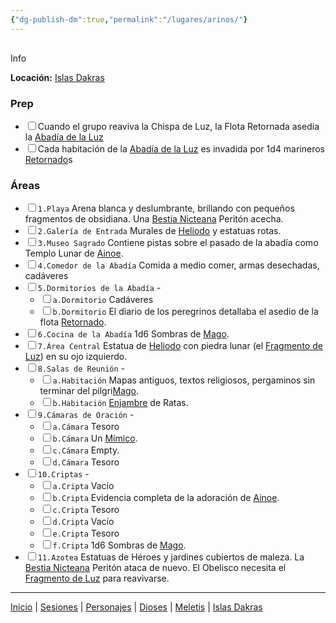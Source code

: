 ```yaml
---
{"dg-publish-dm":true,"permalink":"/lugares/arinos/"}
---
```


<p><span><div data-callout-metadata="" data-callout-fold="" data-callout="info" class="callout node-insert-event"><div class="callout-title" dir="auto"><div class="callout-icon"><svg width="16" height="16"></svg></div><div class="callout-title-inner">Info</div></div><div class="callout-content">
<p dir="auto"><strong>Locación:</strong> <a data-tooltip-position="top" aria-label="Lugares/Islas Dakras.md" data-href="Lugares/Islas Dakras.md" href="Lugares/Islas Dakras.md" class="internal-link" target="_blank" rel="noopener nofollow">Islas Dakras</a></p>
</div></div></span></p><h3><span>Prep</span></h3><div><ul class="contains-task-list"><li data-task=" " class="dataview task-list-item"><input type="checkbox" class="dataview task-list-item-checkbox"><span>Cuando el grupo reaviva la Chispa de Luz, la Flota Retornada asedia la <a data-tooltip-position="top" aria-label="Lugares/Arinos" data-href="Lugares/Arinos" href="Lugares/Arinos" class="internal-link" target="_blank" rel="noopener nofollow">Abadía de la Luz</a></span></li><li data-task=" " class="dataview task-list-item"><input type="checkbox" class="dataview task-list-item-checkbox"><span>Cada habitación de la <a data-tooltip-position="top" aria-label="Lugares/Arinos" data-href="Lugares/Arinos" href="Lugares/Arinos" class="internal-link" target="_blank" rel="noopener nofollow">Abadía de la Luz</a> es invadida por 1d4 marineros <a data-tooltip-position="top" aria-label="Statblocks/Retornado" data-href="Statblocks/Retornado" href="Statblocks/Retornado" class="internal-link" target="_blank" rel="noopener nofollow">Retornado</a>s</span></li></ul></div><h3><span>Áreas</span></h3><div><ul class="contains-task-list"><li data-task=" " class="dataview task-list-item"><input type="checkbox" class="dataview task-list-item-checkbox"><span><code>1.Playa</code> Arena blanca y deslumbrante, brillando con pequeños fragmentos de obsidiana. Una <a data-tooltip-position="top" aria-label="Statblocks/Bestia Nicteana" data-href="Statblocks/Bestia Nicteana" href="Statblocks/Bestia Nicteana" class="internal-link" target="_blank" rel="noopener nofollow">Bestia Nicteana</a> Peritón acecha.</span></li><li data-task=" " class="dataview task-list-item"><input type="checkbox" class="dataview task-list-item-checkbox"><span><code>2.Galería de Entrada</code> Murales de <a data-tooltip-position="top" aria-label="Dioses/Heliodo" data-href="Dioses/Heliodo" href="Dioses/Heliodo" class="internal-link" target="_blank" rel="noopener nofollow">Heliodo</a> y estatuas rotas.</span></li><li data-task=" " class="dataview task-list-item"><input type="checkbox" class="dataview task-list-item-checkbox"><span><code>3.Museo Sagrado</code> Contiene pistas sobre el pasado de la abadía como Templo Lunar de <a data-tooltip-position="top" aria-label="Dioses/Ainoe" data-href="Dioses/Ainoe" href="Dioses/Ainoe" class="internal-link" target="_blank" rel="noopener nofollow">Ainoe</a>.</span></li><li data-task=" " class="dataview task-list-item"><input type="checkbox" class="dataview task-list-item-checkbox"><span><code>4.Comedor de la Abadía</code> Comida a medio comer, armas desechadas, cadáveres</span></li><li data-task=" " class="dataview task-list-item"><input type="checkbox" class="dataview task-list-item-checkbox"><span><code>5.Dormitorios de la Abadía</code> -</span><ul class="contains-task-list"><li data-task=" " class="dataview task-list-item"><input type="checkbox" class="dataview task-list-item-checkbox"><span><code>a.Dormitorio</code> Cadáveres</span></li><li data-task=" " class="dataview task-list-item"><input type="checkbox" class="dataview task-list-item-checkbox"><span><code>b.Dormitorio</code> El diario de los peregrinos detallaba el asedio de la flota <a data-tooltip-position="top" aria-label="Statblocks/Retornado" data-href="Statblocks/Retornado" href="Statblocks/Retornado" class="internal-link" target="_blank" rel="noopener nofollow">Retornado</a>.</span></li></ul></li><li data-task=" " class="dataview task-list-item"><input type="checkbox" class="dataview task-list-item-checkbox"><span><code>6.Cocina de la Abadía</code> 1d6 Sombras de <a data-tooltip-position="top" aria-label="Statblocks/Mago" data-href="Statblocks/Mago" href="Statblocks/Mago" class="internal-link" target="_blank" rel="noopener nofollow">Mago</a>.</span></li><li data-task=" " class="dataview task-list-item"><input type="checkbox" class="dataview task-list-item-checkbox"><span><code>7.Área Central</code> Estatua de <a data-tooltip-position="top" aria-label="Dioses/Heliodo" data-href="Dioses/Heliodo" href="Dioses/Heliodo" class="internal-link" target="_blank" rel="noopener nofollow">Heliodo</a> con piedra lunar (el <a data-tooltip-position="top" aria-label="Objetos/Fragmento de Luz" data-href="Objetos/Fragmento de Luz" href="Objetos/Fragmento de Luz" class="internal-link" target="_blank" rel="noopener nofollow">Fragmento de Luz</a>) en su ojo izquierdo.</span></li><li data-task=" " class="dataview task-list-item"><input type="checkbox" class="dataview task-list-item-checkbox"><span><code>8.Salas de Reunión</code> -</span><ul class="contains-task-list"><li data-task=" " class="dataview task-list-item"><input type="checkbox" class="dataview task-list-item-checkbox"><span><code>a.Habitación</code> Mapas antiguos, textos religiosos, pergaminos sin terminar del pilgri<a data-tooltip-position="top" aria-label="Statblocks/Mago" data-href="Statblocks/Mago" href="Statblocks/Mago" class="internal-link" target="_blank" rel="noopener nofollow">Mago</a>.</span></li><li data-task=" " class="dataview task-list-item"><input type="checkbox" class="dataview task-list-item-checkbox"><span><code>b.Habitación</code> <a data-tooltip-position="top" aria-label="Statblocks/Enjambre" data-href="Statblocks/Enjambre" href="Statblocks/Enjambre" class="internal-link" target="_blank" rel="noopener nofollow">Enjambre</a> de Ratas.</span></li></ul></li><li data-task=" " class="dataview task-list-item"><input type="checkbox" class="dataview task-list-item-checkbox"><span><code>9.Cámaras de Oración</code> -</span><ul class="contains-task-list"><li data-task=" " class="dataview task-list-item"><input type="checkbox" class="dataview task-list-item-checkbox"><span><code>a.Cámara</code> Tesoro</span></li><li data-task=" " class="dataview task-list-item"><input type="checkbox" class="dataview task-list-item-checkbox"><span><code>b.Cámara</code> Un <a data-tooltip-position="top" aria-label="Statblocks/Mímico" data-href="Statblocks/Mímico" href="Statblocks/Mímico" class="internal-link" target="_blank" rel="noopener nofollow">Mímico</a>.</span></li><li data-task=" " class="dataview task-list-item"><input type="checkbox" class="dataview task-list-item-checkbox"><span><code>c.Cámara</code> Empty.</span></li><li data-task=" " class="dataview task-list-item"><input type="checkbox" class="dataview task-list-item-checkbox"><span><code>d.Cámara</code> Tesoro</span></li></ul></li><li data-task=" " class="dataview task-list-item"><input type="checkbox" class="dataview task-list-item-checkbox"><span><code>10.Criptas</code> -</span><ul class="contains-task-list"><li data-task=" " class="dataview task-list-item"><input type="checkbox" class="dataview task-list-item-checkbox"><span><code>a.Cripta</code> Vacío</span></li><li data-task=" " class="dataview task-list-item"><input type="checkbox" class="dataview task-list-item-checkbox"><span><code>b.Cripta</code> Evidencia completa de la adoración de <a data-tooltip-position="top" aria-label="Dioses/Ainoe" data-href="Dioses/Ainoe" href="Dioses/Ainoe" class="internal-link" target="_blank" rel="noopener nofollow">Ainoe</a>.</span></li><li data-task=" " class="dataview task-list-item"><input type="checkbox" class="dataview task-list-item-checkbox"><span><code>c.Cripta</code> Tesoro</span></li><li data-task=" " class="dataview task-list-item"><input type="checkbox" class="dataview task-list-item-checkbox"><span><code>d.Cripta</code> Vacío</span></li><li data-task=" " class="dataview task-list-item"><input type="checkbox" class="dataview task-list-item-checkbox"><span><code>e.Cripta</code> Tesoro</span></li><li data-task=" " class="dataview task-list-item"><input type="checkbox" class="dataview task-list-item-checkbox"><span><code>f.Cripta</code> 1d6 Sombras de <a data-tooltip-position="top" aria-label="Statblocks/Mago" data-href="Statblocks/Mago" href="Statblocks/Mago" class="internal-link" target="_blank" rel="noopener nofollow">Mago</a>.</span></li></ul></li><li data-task=" " class="dataview task-list-item"><input type="checkbox" class="dataview task-list-item-checkbox"><span><code>11.Azotea</code> Estatuas de Héroes y jardines cubiertos de maleza. La <a data-tooltip-position="top" aria-label="Statblocks/Bestia Nicteana" data-href="Statblocks/Bestia Nicteana" href="Statblocks/Bestia Nicteana" class="internal-link" target="_blank" rel="noopener nofollow">Bestia Nicteana</a> Peritón ataca de nuevo. El Obelisco necesita el <a data-tooltip-position="top" aria-label="Objetos/Fragmento de Luz" data-href="Objetos/Fragmento de Luz" href="Objetos/Fragmento de Luz" class="internal-link" target="_blank" rel="noopener nofollow">Fragmento de Luz</a> para reavivarse.</span></li></ul></div><p><span><hr></span></p><span><span><a data-tooltip-position="top" aria-label="/Inicio" data-href="/Inicio" href="/Inicio" class="internal-link" target="_blank" rel="noopener nofollow">Inicio</a> | <a data-tooltip-position="top" aria-label="Almanaque/Sesiones" data-href="Almanaque/Sesiones" href="Almanaque/Sesiones" class="internal-link" target="_blank" rel="noopener nofollow">Sesiones</a> | <a data-tooltip-position="top" aria-label="Almanaque/Personajes" data-href="Almanaque/Personajes" href="Almanaque/Personajes" class="internal-link" target="_blank" rel="noopener nofollow">Personajes</a> | <a data-tooltip-position="top" aria-label="Almanaque/Dioses" data-href="Almanaque/Dioses" href="Almanaque/Dioses" class="internal-link" target="_blank" rel="noopener nofollow">Dioses</a> | <a data-tooltip-position="top" aria-label="Lugares/Meletis" data-href="Lugares/Meletis" href="Lugares/Meletis" class="internal-link" target="_blank" rel="noopener nofollow">Meletis</a> | <a data-tooltip-position="top" aria-label="Lugares/Islas Dakras" data-href="Lugares/Islas Dakras" href="Lugares/Islas Dakras" class="internal-link" target="_blank" rel="noopener nofollow">Islas Dakras</a> </span></span>